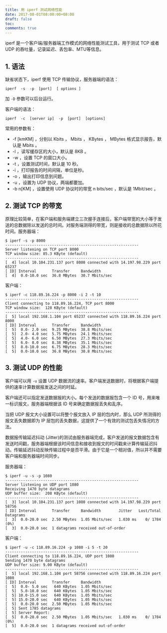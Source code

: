 ```yaml
---
title: 用 iperf 测试网络性能
date: 2017-08-01T08:00:00+08:00
draft: false
toc:
comments: true
---
```



iperf 是一个客户端/服务器端工作模式的网络性能测试工具，用于测试 TCP 或者 UDP 的吞吐量，记录延迟、丢包率、MTU等信息。

## 1. 语法
缺省状态下，iperf 使用 TCP 传输协议，服务器端的语法：

    iperf  -s  -p  [port]  [ options ]

加 `-D` 参数可以后台运行。

客户端的语法：

    iperf  -c  [server ip]  -p  [port]  [options]

常用的参数有：

* -f [kmKM] ，分别以 Kbits ， Mbits ， KBytes ， MBytes 格式显示报告，默认是 Mbits 。
* -l ，读写缓存区的大小，默认是 8KB 。
* -w ，设置 TCP 的窗口大小。
* -t ，设置测试时间，默认是 10 秒。
* -i ，打印报告的时间间隔，单位是秒。
* -o ，输出打印信息到问题。
* -u ，设置为 UDP 协议，两端都要加。
* -b n[KM] ，设置使用 UDP 协议时的带宽 n bits/sec ，默认是 1Mbit/sec 。

## 2. 测试 TCP 的带宽

原理比较简单，在客户端和服务端建立三次握手连接后，客户端带宽的大小等于发送的总数据除以发送的总时间。对服务端测得的带宽，则是接收的总数据除以所花时间。服务器端：

    $ iperf -s -p 8000
    ------------------------------------------------------------
    Server listening on TCP port 8000
    TCP window size: 85.3 KByte (default)
    ------------------------------------------------------------
    [  4] local 10.104.231.137 port 8000 connected with 14.197.98.229 port 65237
    [ ID] Interval       Transfer     Bandwidth
    [  4]  0.0-10.0 sec  36.8 MBytes  30.7 Mbits/sec

客户端：

    $ iperf -c 118.89.16.224 -p 8000 -i 2 -t 10
    ------------------------------------------------------------
    Client connecting to 118.89.16.224, TCP port 8000
    TCP window size:  128 KByte (default)
    ------------------------------------------------------------
    [  5] local 192.168.1.104 port 65237 connected with 118.89.16.224 port 8000
    [ ID] Interval       Transfer     Bandwidth
    [  5]  0.0- 2.0 sec  9.25 MBytes  38.8 Mbits/sec
    [  5]  2.0- 4.0 sec  5.75 MBytes  24.1 Mbits/sec
    [  5]  4.0- 6.0 sec  6.50 MBytes  27.3 Mbits/sec
    [  5]  6.0- 8.0 sec  8.38 MBytes  35.1 Mbits/sec
    [  5]  8.0-10.0 sec  6.75 MBytes  28.3 Mbits/sec
    [  5]  0.0-10.0 sec  36.8 MBytes  30.8 Mbits/sec

## 3. 测试 UDP 的性能

客户端可以用 `-u` 设置 UDP 数据流的速率。客户端发送数据时，将根据客户端提供的速率计算数据报发送之间的时延。

客户端还可以指定发送数据报的大小。每个发送的数据报包含一个 ID 号，用来唯一标识报文，服务器端根据该 ID 号来确定数据报丢失和乱序。

当把 UDP 报文大小设置可以将整个报文放入 IP 层的包内时，那么 UDP 所测得的报文丢失数据即为 IP 层包的丢失数据，这提供了一个有效的测试包丢失情况的方法。

数据报传输延迟抖动 (Jitter)的测试由服务器端完成，客户发送的报文数据包含有发送时间戳，服务器端根据该时间信息和接收到报文的时间戳来计算传输延迟抖动。传输延迟抖动反映传输过程中是否平滑。由于它是一个相对值，所以并不需要客户端和服务器端时间同步。

服务器端：

    $ iperf -u -s -p 1080
    ------------------------------------------------------------
    Server listening on UDP port 1080
    Receiving 1470 byte datagrams
    UDP buffer size:  208 KByte (default)
    ------------------------------------------------------------
    [  3] local 10.104.231.137 port 1080 connected with 14.197.98.229 port 58756
    [ ID] Interval       Transfer     Bandwidth        Jitter   Lost/Total Datagrams
    [  3]  0.0-20.0 sec  2.50 MBytes  1.05 Mbits/sec   1.030 ms    0/ 1784 (0%)
    [  3]  0.0-20.0 sec  1 datagrams received out-of-order

客户端：

    $ iperf -u -c 118.89.16.224 -p 1080 -i 5 -t 20
    ------------------------------------------------------------
    Client connecting to 118.89.16.224, UDP port 1080
    Sending 1470 byte datagrams
    UDP buffer size: 9.00 KByte (default)
    ------------------------------------------------------------
    [  5] local 192.168.1.104 port 58756 connected with 118.89.16.224 port 1080
    [ ID] Interval       Transfer     Bandwidth
    [  5]  0.0- 5.0 sec   640 KBytes  1.05 Mbits/sec
    [  5]  5.0-10.0 sec   640 KBytes  1.05 Mbits/sec
    [  5] 10.0-15.0 sec   640 KBytes  1.05 Mbits/sec
    [  5] 15.0-20.0 sec   640 KBytes  1.05 Mbits/sec
    [  5]  0.0-20.0 sec  2.50 MBytes  1.05 Mbits/sec
    [  5] Sent 1785 datagrams
    [  5] Server Report:
    [  5]  0.0-20.0 sec  2.50 MBytes  1.05 Mbits/sec   1.030 ms    0/ 1784 (0%)
    [  5]  0.0-20.0 sec  1 datagrams received out-of-order
